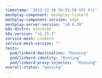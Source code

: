 ```yaml
---
timestamp: "2022-12-30 20:55:50 UTC Fri"
meshplay-component: meshplay-linkerd
meshplay-component-version: edge
meshplay-server-version: "v0.6.39"
k8s-distro: minikube
k8s-version: "v1.25.3"
service-mesh: Linkerd
service-mesh-version: ""
tests:
  pod/linkerd-destination: "Running"
  pod/linkerd-identity: "Running"
  pod/linkerd-proxy-injector:  "Running"
overall-status: "passing"
---
```

